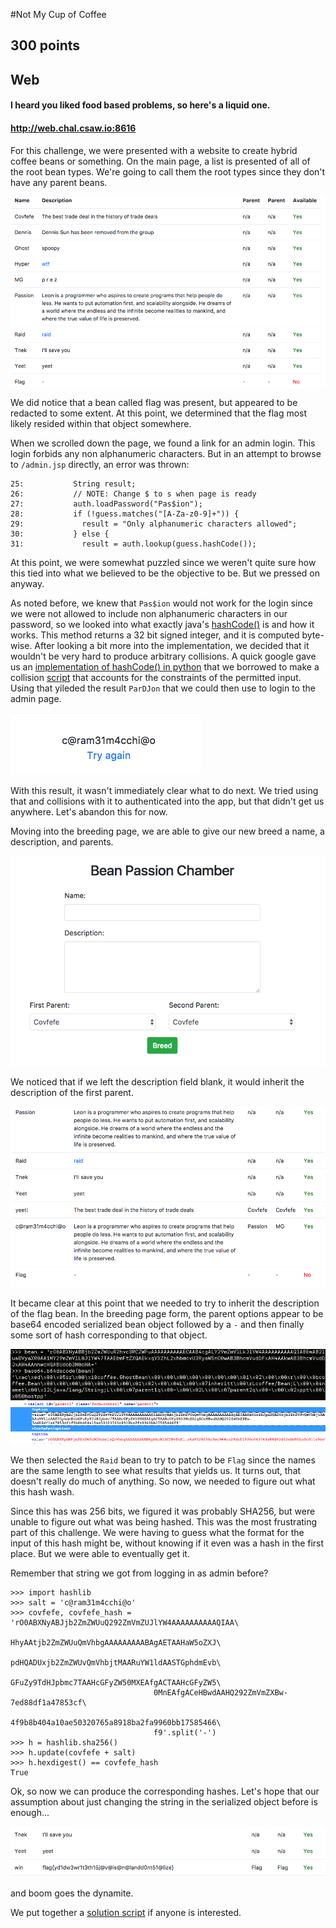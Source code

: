 #Not My Cup of Coffee
## 300 points
## Web

#### I heard you liked food based problems, so here's a liquid one.
#### http://web.chal.csaw.io:8616

For this challenge, we were presented with a website to create hybrid coffee
beans or something. On the main page, a list is presented of all of the root
bean types. We're going to call them the root types since they don't have any
parent beans.

![IMG 1](img/img1.png)

We did notice that a bean called flag was present, but appeared to be redacted
to some extent. At this point, we determined that the flag most likely resided
within that object somewhere. 

When we scrolled down the page, we found a link for an admin login. This login
forbids any non alphanumeric characters. But in an attempt to browse to 
`/admin.jsp` directly, an error was thrown:

```
25:           String result;
26:           // NOTE: Change $ to s when page is ready
27:           auth.loadPassword("Pas$ion");
28:           if (!guess.matches("[A-Za-z0-9]+")) {
29:             result = "Only alphanumeric characters allowed";
30:           } else {
31:             result = auth.lookup(guess.hashCode());
```

At this point, we were somewhat puzzled since we weren't quite sure how this 
tied into what we believed to be the objective to be. But we pressed on anyway.

As noted before, we knew that `Pas$ion` would not work for the login since we
were not allowed to include non alphanumeric characters in our password, so we
looked into what exactly java's [hashCode()](https://en.wikipedia.org/wiki/Java_hashCode()) is and how it works. 
This method returns a 32 bit signed integer, and it is computed byte-wise.
After looking a bit more into the implementation, we decided that it wouldn't 
be very hard to produce arbitrary collisions. A quick google gave us an
[implementation of hashCode() in python](https://gist.github.com/hanleybrand/5224673) that we borrowed to make a collision
[script](/hascode_collider.py) that accounts for the constraints of the permitted 
input. Using that yileded the result `ParDJon` that we could then use to login
to the admin page.

![IMG 2](img/img2.png)

With this result, it wasn't immediately clear what to do next. We tried using
that and collisions with it to authenticated into the app, but that didn't
get us anywhere. Let's abandon this for now.

Moving into the breeding page, we are able to give our new breed a name, a
description, and parents. 

![IMG 3](img/img3.png)

We noticed that if we left the description field blank, it would inherit the
description of the first parent. 

![IMG 4](img/img4.png)

It became clear at this point that we needed to try to inherit the description
of the flag bean. In the breeding page form, the parent options appear to be
base64 encoded serialized bean object followed by a `-` and then finally some 
sort of hash corresponding to that object. 

![IMG 5](img/img5.png)
![IMG 6](img/img6.png)

We then selected the `Raid` bean to try to patch to be `Flag` since the names
are the same length to see what results that yields us. It turns out, that
doesn't really do much of anything. So now, we needed to figure out what this
hash wash.

Since this has was 256 bits, we figured it was probably SHA256, but were unable
to figure out what was being hashed. This was the most frustrating part of this
challenge. We were having to guess what the format for the input of this hash
might be, without knowing if it even was a hash in the first place. But we were
able to eventually get it.

Remember that string we got from logging in as admin before?

```
>>> import hashlib
>>> salt = 'c@ram31m4cchi@o'
>>> covfefe, covfefe_hash = 'rO0ABXNyABJjb2ZmZWUuQ292ZmVmZUJlYW4AAAAAAAAAAQIAA\
                                HhyAAtjb2ZmZWUuQmVhbgAAAAAAAAABAgAETAAHaW5oZXJ\
                                pdHQADUxjb2ZmZWUvQmVhbjtMAARuYW1ldAASTGphdmEvb\
                                GFuZy9TdHJpbmc7TAAHcGFyZW50MXEAfgACTAAHcGFyZW5\
                                0MnEAfgACeHBwdAAHQ292ZmVmZXBw-7ed88df1a47853cf\
                                4f9b8b404a10ae50320765a8918ba2fa9960bb17585466\
                                f9'.split('-')
>>> h = hashlib.sha256()
>>> h.update(covfefe + salt)
>>> h.hexdigest() == covfefe_hash
True
```

Ok, so now we can produce the corresponding hashes. Let's hope that our 
assumption about just changing the string in the serialized object before is
enough...

![IMG 7](img/img7.png)

and boom goes the dynamite.

We put together a [solution script](win.py) if anyone is interested.
